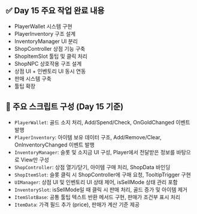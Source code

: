 ## ✅ Day 15 주요 작업 완료 내용

- PlayerWallet 시스템 구현
- PlayerInventory 구조 설계
- InventoryManager UI 분리
- ShopController 상점 기능 구축
- ShopItemSlot 툴팁 및 클릭 처리
- ShopNPC 상호작용 구조 설계
- 상점 UI + 인벤토리 UI 동시 연동
- 판매 시스템 구축
- 툴팁 확장

## 🔧 주요 스크립트 구성 (Day 15 기준)

- `PlayerWallet`: 골드 소지 처리, Add/Spend/Check, OnGoldChanged 이벤트 발행
- `PlayerInventory`: 아이템 보유 데이터 구조, Add/Remove/Clear, OnInventoryChanged 이벤트 발행
- `InventoryManager`: 슬롯 및 소지금 UI 구성, Player에서 전달받은 정보를 바탕으로 View만 구성
- `ShopController`: 상점 열기/닫기, 아이템 구매 처리, ShopData 바인딩
- `ShopItemSlot`: 슬롯 클릭 시 ShopController에 구매 요청, TooltipTrigger 구현
- `UIManager`: 상점 UI 및 인벤토리 UI 상태 제어, isSellMode 상태 관리 포함
- `InventorySlot`: isSellMode일 때 클릭 시 판매 처리, 골드 증가 및 아이템 제거
- `ItemSlotBase`: 공통 툴팁 텍스트 반환 메서드 구현, 판매가 조건부 표시 처리
- `ItemData`: 가격 필드 추가 (price), 판매가 계산 기준 제공
